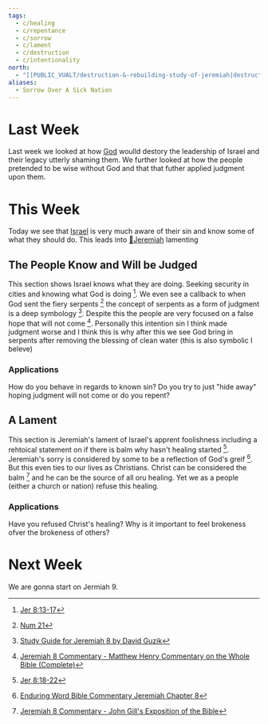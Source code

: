 ```yaml
---
tags:
  - c/healing
  - c/repentance
  - c/sorrow
  - c/lament
  - c/destruction
  - c/intentionality
north:
  - "[[PUBLIC_VUALT/destruction-&-rebuilding-study-of-jeremiah|destruction-&-rebuilding-study-of-jeremiah]]"
aliases:
  - Sorrow Over A Sick Nation
---
```

# Last Week
Last week we looked at how [God](God.md) woulld destory the leadership of Israel and their legacy utterly shaming them. We further looked at how the people pretended to be wise without God and that that futher applied judgment upon them.
# This Week
[^guzik]: [Study Guide for Jeremiah 8 by David Guzik](https://www.blueletterbible.org/comm/guzik_david/study-guide/jeremiah/jeremiah-8.cfm)
[^garner-howes]: [Jeremiah 8 - Garner-Howes Baptist Commentary - Bible Commentaries - StudyLight.org](https://www.studylight.org/commentaries/eng/ghb/jeremiah-8.html)
[^matthew-pool]: [Jeremiah 8 Matthew Poole's Commentary](https://biblehub.com/commentaries/poole/jeremiah/8.htm)
[^ellicott]: [Jeremiah 8 Ellicott's Commentary for English Readers](https://biblehub.com/commentaries/ellicott/jeremiah/8.htm)
[^john-gill]: [Jeremiah 8 Commentary - John Gill's Exposition of the Bible](https://www.biblestudytools.com/commentaries/gills-exposition-of-the-bible/jeremiah-8/)
[^matthew-henry]: [Jeremiah 8 Commentary - Matthew Henry Commentary on the Whole Bible (Complete)](https://www.biblestudytools.com/commentaries/matthew-henry-complete/jeremiah/8.html)
[^enduring-word]: [Enduring Word Bible Commentary Jeremiah Chapter 8](https://enduringword.com/bible-commentary/jeremiah-8/)
[^m1]: [Jer 8:13-17](Jer%208.md)
[^m2]: [Jer 8:18-22](Jer%208.md)


Today we see that [Israel](../p-nation-of-israel.md) is very much aware of their sin and know some of what they should do. This leads into [🧑Jeremiah](%F0%9F%A7%91Jeremiah.md) lamenting
## The People Know and Will be Judged
This section shows Israel knows what they are doing. Seeking security in cities and knowing what God is doing [^m1]. We even see a callback to when God sent the fiery serpents [^b1] the concept of serpents as a form of judgment is a deep symbology [^guzik]. Despite this the people are very focused on a false hope that will not come [^matthew-henry]. Personally this intention sin I think made judgment worse and I think this is why after this we see God bring in serpents after removing the blessing of clean water (this is also symbolic I beleve)


[^b1]: [Num 21](Num%2021.md)

### Applications
How do you behave in regards to known sin? Do you try to just "hide away" hoping judgment will not come or do you repent?

## A Lament
This section is Jeremiah's lament of Israel's apprent foolishness including a rehtoical statement on if there is balm why hasn't healing started [^m2]. Jeremiah's sorry is considered by some to be a reflection of God's greif [^enduring-word]. But this even ties to our lives as Christians. Christ can be considered the balm [^john-gill] and he can be the source of all oru healing. Yet we as a people (either a church or nation) refuse this healing.

### Applications
Have you refused Christ's healing?
Why is it important to feel brokeness ofver the brokeness of others?

# Next Week
We are gonna start on Jermiah 9.


